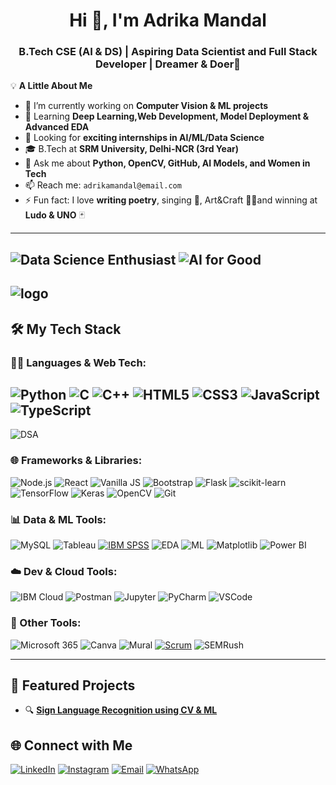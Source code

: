 <h1 align="center">Hi 👋, I'm Adrika Mandal</h1>
<h3 align="center">B.Tech CSE (AI & DS) | Aspiring Data Scientist and Full Stack Developer | Dreamer & Doer💫</h3>

💡 **A Little About Me**  
- 🔭 I’m currently working on **Computer Vision & ML projects**
- 🌱 Learning **Deep Learning,Web Development, Model Deployment & Advanced EDA**
- 💼 Looking for **exciting internships in AI/ML/Data Science**
- 🎓 B.Tech at **SRM University, Delhi-NCR (3rd Year)**
- 💬 Ask me about **Python, OpenCV, GitHub, AI Models, and Women in Tech**
- 📫 Reach me: `adrikamandal@email.com`
- ⚡ Fun fact: I love **writing poetry**, singing 🎤, Art&Craft 👩‍🎨and winning at **Ludo & UNO** 🃏
---
![Data Science Enthusiast](https://img.shields.io/badge/-Data%20Science%20Enthusiast-yellow?style=for-the-badge&logo=data)
![AI for Good](https://img.shields.io/badge/-AI%20for%20Good-purple?style=for-the-badge&logo=heart)
---
![logo](https://user-images.githubusercontent.com/10498744/210012254-234538ff-d198-48aa-8964-37e6fd45d227.gif)
---
## 🛠️ My Tech Stack

### 👩‍💻 Languages & Web Tech:
![Python](https://img.shields.io/badge/Python-3776AB?style=flat&logo=python&logoColor=white)
![C](https://img.shields.io/badge/C-00599C?style=flat&logo=c&logoColor=white)
![C++](https://img.shields.io/badge/C++-00599C?style=flat&logo=c%2B%2B&logoColor=white)
![HTML5](https://img.shields.io/badge/HTML5-E34F26?style=flat&logo=html5&logoColor=white)
![CSS3](https://img.shields.io/badge/CSS3-1572B6?style=flat&logo=css3&logoColor=white)
![JavaScript](https://img.shields.io/badge/JavaScript-F7DF1E?style=flat&logo=javascript&logoColor=black)
![TypeScript](https://img.shields.io/badge/TypeScript-3178C6?style=flat&logo=typescript&logoColor=white)
---
![DSA](https://img.shields.io/badge/DSA-Algorithms-blue?style=for-the-badge)


### 🌐 Frameworks & Libraries:
![Node.js](https://img.shields.io/badge/Node.js-339933?style=flat&logo=node.js&logoColor=white)
![React](https://img.shields.io/badge/React-61DAFB?style=flat&logo=react&logoColor=black)
![Vanilla JS](https://img.shields.io/badge/Vanilla%20JS-323330?style=flat&logo=javascript&logoColor=F7DF1E)
![Bootstrap](https://img.shields.io/badge/Bootstrap-7952B3?style=flat&logo=bootstrap&logoColor=white)
![Flask](https://img.shields.io/badge/Flask-000000?style=flat&logo=flask&logoColor=white)
![scikit-learn](https://img.shields.io/badge/scikit--learn-F7931E?style=flat&logo=scikit-learn&logoColor=white)
![TensorFlow](https://img.shields.io/badge/-TensorFlow-FF6F00?style=flat&logo=tensorflow&logoColor=white)
![Keras](https://img.shields.io/badge/Keras-D00000?style=flat&logo=keras&logoColor=white)
![OpenCV](https://img.shields.io/badge/-OpenCV-5C3EE8?style=flat&logo=opencv&logoColor=white)
![Git](https://img.shields.io/badge/-Git-F05032?style=flat&logo=git&logoColor=white)


### 📊 Data & ML Tools:
![MySQL](https://img.shields.io/badge/MySQL-4479A1?style=flat&logo=mysql&logoColor=white)
![Tableau](https://img.shields.io/badge/Tableau-E97627?style=flat&logo=tableau&logoColor=white)
[![IBM SPSS](https://img.shields.io/badge/IBM%20SPSS-013399?style=flat&logo=ibm&logoColor=white)](https://www.ibm.com/products/spss-statistics)
![EDA](https://img.shields.io/badge/EDA-3776AB?style=flat&logo=python&logoColor=white)
![ML](https://img.shields.io/badge/Machine%20Learning-102230?style=flat&logo=google&logoColor=white)
![Matplotlib](https://img.shields.io/badge/Matplotlib-11557C?style=flat&logo=matplotlib&logoColor=white)
![Power BI](https://img.shields.io/badge/Power%20BI-F2C811?style=flat&logo=microsoftpowerbi&logoColor=black)


### ☁️ Dev & Cloud Tools:
![IBM Cloud](https://img.shields.io/badge/IBM%20Cloud-1261FE?style=flat&logo=ibmcloud&logoColor=white)
![Postman](https://img.shields.io/badge/Postman-FF6C37?style=flat&logo=postman&logoColor=white)
![Jupyter](https://img.shields.io/badge/Jupyter-F37626?style=flat&logo=jupyter&logoColor=white)
![PyCharm](https://img.shields.io/badge/PyCharm-000000?style=flat&logo=pycharm&logoColor=white)
![VSCode](https://img.shields.io/badge/-VSCode-007ACC?style=flat&logo=visual-studio-code)

### 🧠 Other Tools:
![Microsoft 365](https://img.shields.io/badge/Microsoft%20365-D83B01?style=flat&logo=microsoftoffice&logoColor=white)
![Canva](https://img.shields.io/badge/Canva-00C4CC?style=flat&logo=canva&logoColor=white)
![Mural](https://img.shields.io/badge/Mural-FF3366?style=flat&logo=mural&logoColor=white)
[![Scrum](https://img.shields.io/badge/Scrum-4BAF50?style=for-the-badge&logo=scrumalliance&logoColor=white)](https://www.scrum.org/resources/what-is-scrum)
![SEMRush](https://img.shields.io/badge/SEMRush-FF5722?style=flat&logo=semrush&logoColor=white)

---
## 🎨 Featured Projects
- 🔍 **[Sign Language Recognition using CV & ML](https://github.com/adrikamandal/SignLang-Detector)**  


## 🌐 Connect with Me
[![LinkedIn](https://img.shields.io/badge/-LinkedIn-0A66C2?style=for-the-badge&logo=linkedin&logoColor=white)](https://www.linkedin.com/in/adrika-mandal-753226246/)
[![Instagram](https://img.shields.io/badge/-Instagram-E4405F?style=for-the-badge&logo=instagram&logoColor=white)](https://www.instagram.com/_adrika_mandal_/)
[![Email](https://img.shields.io/badge/-Email-D14836?style=for-the-badge&logo=gmail&logoColor=white)](mailto:adrika.mandal01@gmail.com)
[![WhatsApp](https://img.shields.io/badge/-WhatsApp-25D366?style=for-the-badge&logo=whatsapp&logoColor=white)](https://wa.me/918473006467)


